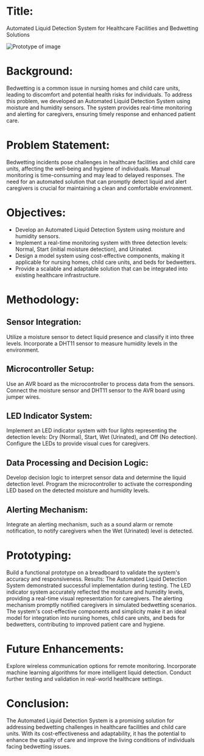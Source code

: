 # Title:
Automated Liquid Detection System for Healthcare Facilities and Bedwetting Solutions

![Prototype of image](/project-group11/Images/IMG_20240203_184651.jpg)

# Background:
Bedwetting is a common issue in nursing homes and child care units, leading to discomfort and potential health risks for individuals. To address this problem, we developed an Automated Liquid Detection System using moisture and humidity sensors. The system provides real-time monitoring and alerting for caregivers, ensuring timely response and enhanced patient care.

# Problem Statement:
Bedwetting incidents pose challenges in healthcare facilities and child care units, affecting the well-being and hygiene of individuals. Manual monitoring is time-consuming and may lead to delayed responses. The need for an automated solution that can promptly detect liquid and alert caregivers is crucial for maintaining a clean and comfortable environment.

# Objectives:

* Develop an Automated Liquid Detection System using moisture and humidity sensors.
* Implement a real-time monitoring system with three detection levels: Normal, Start (initial moisture detection), and Urinated.
* Design a model system using cost-effective components, making it applicable for nursing homes, child care units, and beds for bedwetters.
* Provide a scalable and adaptable solution that can be integrated into existing healthcare infrastructure.

# Methodology:

## Sensor Integration:

Utilize a moisture sensor to detect liquid presence and classify it into three levels.
Incorporate a DHT11 sensor to measure humidity levels in the environment.

## Microcontroller Setup:

Use an AVR board as the microcontroller to process data from the sensors.
Connect the moisture sensor and DHT11 sensor to the AVR board using jumper wires.

## LED Indicator System:

Implement an LED indicator system with four lights representing the detection levels: Dry (Normal), Start, Wet (Urinated), and Off (No detection).
Configure the LEDs to provide visual cues for caregivers.

## Data Processing and Decision Logic:

Develop decision logic to interpret sensor data and determine the liquid detection level.
Program the microcontroller to activate the corresponding LED based on the detected moisture and humidity levels.
## Alerting Mechanism:

Integrate an alerting mechanism, such as a sound alarm or remote notification, to notify caregivers when the Wet (Urinated) level is detected.

# Prototyping:

Build a functional prototype on a breadboard to validate the system's accuracy and responsiveness.
Results:
The Automated Liquid Detection System demonstrated successful implementation during testing. The LED indicator system accurately reflected the moisture and humidity levels, providing a real-time visual representation for caregivers. The alerting mechanism promptly notified caregivers in simulated bedwetting scenarios. The system's cost-effective components and simplicity make it an ideal model for integration into nursing homes, child care units, and beds for bedwetters, contributing to improved patient care and hygiene.

# Future Enhancements:

Explore wireless communication options for remote monitoring.
Incorporate machine learning algorithms for more intelligent liquid detection.
Conduct further testing and validation in real-world healthcare settings.

# Conclusion:
The Automated Liquid Detection System is a promising solution for addressing bedwetting challenges in healthcare facilities and child care units. With its cost-effectiveness and adaptability, it has the potential to enhance the quality of care and improve the living conditions of individuals facing bedwetting issues.





